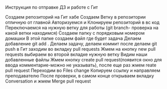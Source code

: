 Инструкция по отправке ДЗ и работе с Гит

Создаем репозиторий на Гит хабе
Создаем Ветку в репозитории отличную от главной
Авторизуемся и Клонируем репозиторий в вс код
Переключаемся на нужную ветку для работы (git branch- проверка на какой ветки находимся)
Создаем папку с порядковым номером домашки
В этой папке создаем файл где будет задача
Делаем добавление git add .
Делаем задачу, делаем коммит
после делаем git push
в Гит заходим во вкладку pull requests
Жмем на кнопку new pull requests
выбираем во второй вкладке нужную ветку
Видим наши добавленные файлы
Жмем кнопку create pull request(появится окно для ввода комментарие-можно не указывать), после еще раз жмем reate pull request
Переходим во Files change Копируем ссылку и направляем преподавателю
После проверки, в самом конце открываем вкладку Conversation и жмем Merge pull request